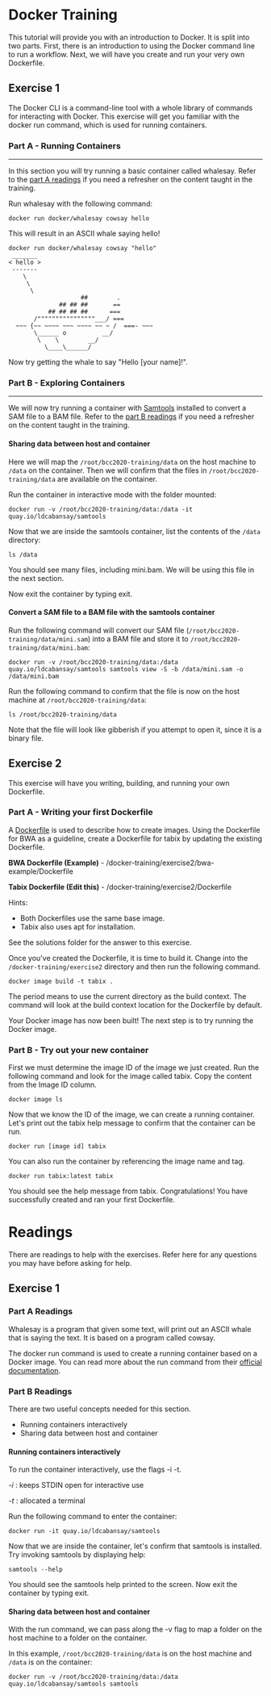 # Docker Training
This tutorial will provide you with an introduction to Docker. It is split into two parts. First, there is an introduction to using the Docker command line to run a workflow. Next, we will have you create and run your very own Dockerfile.

## Exercise 1
The Docker CLI is a command-line tool with a whole library of commands for interacting with Docker. This exercise will get you familiar with the docker run command, which is used for running containers.


### Part A - Running Containers
---
In this section you will try running a basic container called whalesay. Refer to the [part A readings](#part-a-readings) if you need a refresher on the content taught in the training.

Run whalesay with the following command:
```shell
docker run docker/whalesay cowsay hello
```

This will result in an ASCII whale saying hello!
```shell
docker run docker/whalesay cowsay "hello"
 _______ 
< hello >
 ------- 
    \
     \
      \     
                    ##        .            
              ## ## ##       ==            
           ## ## ## ##      ===            
       /""""""""""""""""___/ ===        
  ~~~ {~~ ~~~~ ~~~ ~~~~ ~~ ~ /  ===- ~~~   
       \______ o          __/            
        \    \        __/             
          \____\______/   

```

Now try getting the whale to say "Hello [your name]!".

### Part B - Exploring Containers
---
We will now try running a container with [Samtools](http://www.htslib.org/) installed to convert a SAM file to a BAM file. Refer to the [part B readings](#part-b-readings) if you need a refresher on the content taught in the training.

#### Sharing data between host and container
Here we will map the `/root/bcc2020-training/data` on the host machine to `/data` on the container. Then we will confirm that the files in `/root/bcc2020-training/data` are available on the container.

Run the container in interactive mode with the folder mounted:
```shell
docker run -v /root/bcc2020-training/data:/data -it quay.io/ldcabansay/samtools
```

Now that we are inside the samtools container, list the contents of the `/data` directory:
```shell
ls /data
```
You should see many files, including mini.bam. We will be using this file in the next section.

Now exit the container by typing exit.

#### Convert a SAM file to a BAM file with the samtools container
Run the following command will convert our SAM file (`/root/bcc2020-training/data/mini.sam`) into a BAM file and store it to `/root/bcc2020-training/data/mini.bam`:
```shell
docker run -v /root/bcc2020-training/data:/data quay.io/ldcabansay/samtools samtools view -S -b /data/mini.sam -o /data/mini.bam
```

Run the following command to confirm that the file is now on the host machine at `/root/bcc2020-training/data`:
```shell
ls /root/bcc2020-training/data
```

Note that the file will look like gibberish if you attempt to open it, since it is a binary file.

## Exercise 2
This exercise will have you writing, building, and running your own Dockerfile.

### Part A - Writing your first Dockerfile
A [Dockerfile](https://docs.docker.com/engine/reference/builder/) is used to describe how to create images. Using the Dockerfile for BWA as a guideline, create a Dockerfile for tabix by updating the existing Dockerfile.

**BWA Dockerfile (Example)** - /docker-training/exercise2/bwa-example/Dockerfile

**Tabix Dockerfile (Edit this)** - /docker-training/exercise2/Dockerfile

Hints:
* Both Dockerfiles use the same base image.
* Tabix also uses apt for installation.

See the solutions folder for the answer to this exercise.

Once you've created the Dockerfile, it is time to build it. Change into the `/docker-training/exercise2` directory and then run the following command.
```shell
docker image build -t tabix .
```

The period means to use the current directory as the build context. The command will look at the build context location for the Dockerfile by default.

Your Docker image has now been built! The next step is to try running the Docker image.

### Part B - Try out your new container
First we must determine the image ID of the image we just created. Run the following command and look for the image called tabix. Copy the content from the Image ID column.
```shell
docker image ls
```

Now that we know the ID of the image, we can create a running container. Let's print out the tabix help message to confirm that the container can be run.
```shell
docker run [image id] tabix
```

You can also run the container by referencing the image name and tag.
```shell
docker run tabix:latest tabix
```

You should see the help message from tabix. Congratulations! You have successfully created and ran your first Dockerfile.

# Readings
There are readings to help with the exercises. Refer here for any questions you may have before asking for help.

## Exercise 1
### Part A Readings
Whalesay is a program that given some text, will print out an ASCII whale that is saying the text. It is based on a program called cowsay.

The docker run command is used to create a running container based on a Docker image. You can read more about the run command from their [official documentation](https://docs.docker.com/engine/reference/run/).

### Part B Readings
There are two useful concepts needed for this section.
* Running containers interactively
* Sharing data between host and container

#### Running containers interactively
To run the container interactively, use the flags -i -t.

_-i_ : keeps STDIN open for interactive use

_-t_ : allocated a terminal


Run the following command to enter the container:
```shell
docker run -it quay.io/ldcabansay/samtools
```

Now that we are inside the container, let's confirm that samtools is installed. Try invoking samtools by displaying help:
```shell
samtools --help
```

You should see the samtools help printed to the screen. Now exit the container by typing exit.

#### Sharing data between host and container
With the run command, we can pass along the -v flag to map a folder on the host machine to a folder on the container.

In this example, `/root/bcc2020-training/data` is on the host machine and `/data` is on the container:
```shell
docker run -v /root/bcc2020-training/data:/data quay.io/ldcabansay/samtools samtools
```